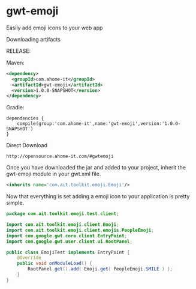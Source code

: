 # gwt-emoji
Easily add emoji icons to your web app

Downloading artifacts

RELEASE:

Maven:
```xml
<dependency>
  <groupId>com.ahome-it</groupId>
  <artifactId>gwt-emoji</artifactId>
  <version>1.0.0-SNAPSHOT</version>
</dependency>
```
Gradle:
```
dependencies {
    compile(group:'com.ahome-it',name:'gwt-emoji',version:'1.0.0-SNAPSHOT')
}
```

Direct Download
```
http://opensource.ahome-it.com/#gwtemoji
```

Once you have downloaded the jar and added to your project,
inherit the gwt-emoji module in your gwt.xml file.

```xml
<inherits name='com.ait.toolkit.emoji.Emoji'/>
```

 Now that everything is set adding a emoji icon to your application is pretty simple.
```java
package com.ait.toolkit.emoji.test.client;

import com.ait.toolkit.emoji.client.Emoji;
import com.ait.toolkit.emoji.client.emojis.PeopleEmoji;
import com.google.gwt.core.client.EntryPoint;
import com.google.gwt.user.client.ui.RootPanel;

public class EmojiTest implements EntryPoint {
    @Override
    public void onModuleLoad() {
        RootPanel.get().add( Emoji.get( PeopleEmoji.SMILE ) );
    }
}
```
 


